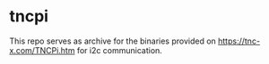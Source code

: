 # tncpi

This repo serves as archive for the binaries provided on https://tnc-x.com/TNCPi.htm for i2c communication.
